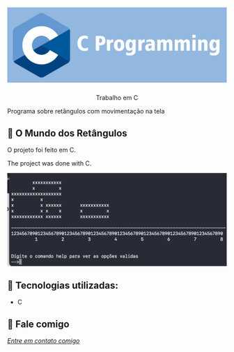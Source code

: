 <h1 align="center">
    <img width="600" src="c-2.png" />
</h1>


<p align="center">
Trabalho em C
    
Programa sobre retãngulos com movimentação na tela
</p>

📌 O Mundo dos Retângulos 
------------------
O projeto foi feito em C.


The project was done with C.


<img src="recta.png" alt="page-home">


🔧 Tecnologias utilizadas:
------------------

- C 

💬 Fale comigo
------------------
[*Entre em contato comigo*](https://www.linkedin.com/in/ivo-baptista-3712144/)
